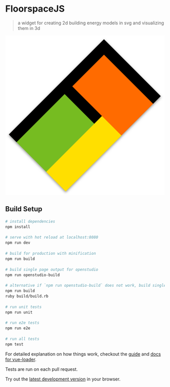 # FloorspaceJS

> a widget for creating 2d building energy models in svg and visualizing them in 3d

![](icons/android-chrome-512x512.png)

## Build Setup

``` bash
# install dependencies
npm install

# serve with hot reload at localhost:8080
npm run dev

# build for production with minification
npm run build

# build single page output for openstudio
npm run openstudio-build

# alternative if `npm run openstudio-build` does not work, build single page output for openstudio
npm run build
ruby build/build.rb

# run unit tests
npm run unit

# run e2e tests
npm run e2e

# run all tests
npm test
```

For detailed explanation on how things work, checkout the [guide](http://vuejs-templates.github.io/webpack/) and [docs for vue-loader](http://vuejs.github.io/vue-loader).

Tests are run on each pull request.

Try out the [latest development version](https://nrel.github.io/floorspace.js/) in your browser.
